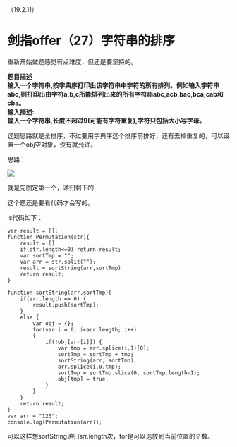 （19.2.11）

# 剑指offer（27）字符串的排序

重新开始做题感觉有点难度，但还是要坚持的。

**题目描述**  
**输入一个字符串,按字典序打印出该字符串中字符的所有排列。例如输入字符串abc,则打印出由字符a,b,c所能排列出来的所有字符串abc,acb,bac,bca,cab和cba。**   
**输入描述:   
输入一个字符串,长度不超过9(可能有字符重复),字符只包括大小写字母。**

这题思路就是全排序，不过要用字典序这个排序前排好，还有去掉重复的，可以设置一个obj空对象，没有就允许。

思路：

![](https://uploadfiles.nowcoder.com/images/20170705/7578108_1499250116235_8F032F665EBB2978C26C4051D5B89E90)

就是先固定第一个，递归剩下的

这个题还是要看代码才会写的。

js代码如下：

	var result = [];
	function Permutation(str){
	    result = []
	    if(str.length<=0) return result;
	    var sortTmp = "";
	    var arr = str.split("");
	    result = sortString(arr,sortTmp)
	    return result;
	}
	  
	function sortString(arr,sortTmp){
	    if(arr.length == 0) {
	        result.push(sortTmp);
	    }
	    else {
	        var obj = {};
	        for(var i = 0; i<arr.length; i++)
	        {
	            if(!obj[arr[i]]) {
	                var tmp = arr.splice(i,1)[0];
	                sortTmp = sortTmp + tmp;
	                sortString(arr, sortTmp);
	                arr.splice(i,0,tmp);
	                sortTmp = sortTmp.slice(0, sortTmp.length-1);
	                obj[tmp] = true;
	            }
	        }
	    }
	    return result;
	}
	var arr = "123";
	console.log(Permutation(arr));


可以这样想sortString递归srr.length次，for是可以选放到当前位置的个数。
